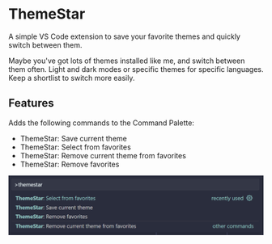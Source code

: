 # ThemeStar

A simple VS Code extension to save your favorite themes and quickly switch
between them.

Maybe you've got lots of themes installed like me, and switch between them
often. Light and dark modes or specific themes for specific languages. Keep a
shortlist to switch more easily.

## Features

Adds the following commands to the Command Palette:

- ThemeStar: Save current theme
- ThemeStar: Select from favorites
- ThemeStar: Remove current theme from favorites
- ThemeStar: Remove favorites

![command palette](docs/palette.png)
